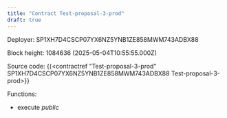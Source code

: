 ```yaml
---
title: "Contract Test-proposal-3-prod"
draft: true
---
```

Deployer: SP1XH7D4CSCP07YX6NZ5YNB1ZE858MWM743ADBX88


 



Block height: 1084636 (2025-05-04T10:55:55.000Z)

Source code: {{<contractref "Test-proposal-3-prod" SP1XH7D4CSCP07YX6NZ5YNB1ZE858MWM743ADBX88 Test-proposal-3-prod>}}

Functions:

* execute _public_
